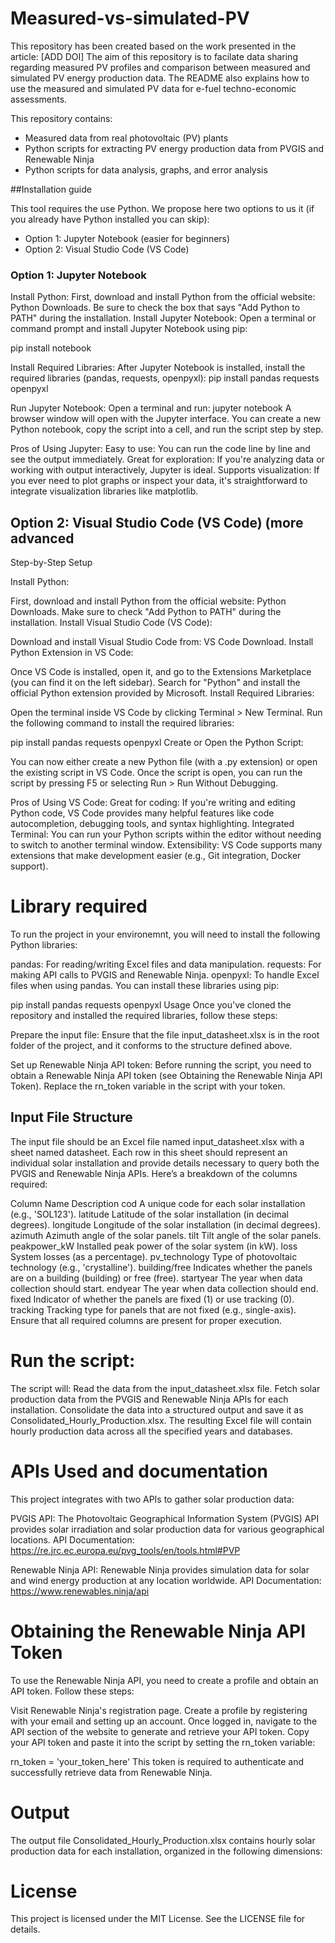 # Measured-vs-simulated-PV

This repository has been created based on the work presented in the article: [ADD DOI]
The aim of this repository is to facilate data sharing regarding measured PV profiles and comparison between measured and simulated PV energy production data.
The README also explains how to use the measured and simulated PV data for e-fuel techno-economic assessments. 

This repository contains:
- Measured data from real photovoltaic (PV) plants
- Python scripts for extracting PV energy production data from PVGIS and Renewable Ninja
- Python scripts for data analysis, graphs, and error analysis

##Installation guide

This tool requires the use Python. We propose here two options to us it (if you already have Python installed you can skip):
- Option 1: Jupyter Notebook (easier for beginners)
- Option 2: Visual Studio Code (VS Code)

### Option 1: Jupyter Notebook

Install Python:
First, download and install Python from the official website: Python Downloads. Be sure to check the box that says "Add Python to PATH" during the installation.
Install Jupyter Notebook:
Open a terminal or command prompt and install Jupyter Notebook using pip:

pip install notebook

Install Required Libraries:
After Jupyter Notebook is installed, install the required libraries (pandas, requests, openpyxl):
pip install pandas requests openpyxl

Run Jupyter Notebook:
Open a terminal and run:
jupyter notebook
A browser window will open with the Jupyter interface. You can create a new Python notebook, copy the script into a cell, and run the script step by step.

Pros of Using Jupyter:
Easy to use: You can run the code line by line and see the output immediately.
Great for exploration: If you're analyzing data or working with output interactively, Jupyter is ideal.
Supports visualization: If you ever need to plot graphs or inspect your data, it's straightforward to integrate visualization libraries like matplotlib.

## Option 2: Visual Studio Code (VS Code) (more advanced
Step-by-Step Setup

Install Python:

First, download and install Python from the official website: Python Downloads. Make sure to check "Add Python to PATH" during the installation.
Install Visual Studio Code (VS Code):

Download and install Visual Studio Code from: VS Code Download.
Install Python Extension in VS Code:

Once VS Code is installed, open it, and go to the Extensions Marketplace (you can find it on the left sidebar).
Search for "Python" and install the official Python extension provided by Microsoft.
Install Required Libraries:

Open the terminal inside VS Code by clicking Terminal > New Terminal.
Run the following command to install the required libraries:

pip install pandas requests openpyxl
Create or Open the Python Script:

You can now either create a new Python file (with a .py extension) or open the existing script in VS Code.
Once the script is open, you can run the script by pressing F5 or selecting Run > Run Without Debugging.

Pros of Using VS Code:
Great for coding: If you're writing and editing Python code, VS Code provides many helpful features like code autocompletion, debugging tools, and syntax highlighting.
Integrated Terminal: You can run your Python scripts within the editor without needing to switch to another terminal window.
Extensibility: VS Code supports many extensions that make development easier (e.g., Git integration, Docker support).


# Library required

To run the project in your environemnt, you will need to install the following Python libraries:

pandas: For reading/writing Excel files and data manipulation.
requests: For making API calls to PVGIS and Renewable Ninja.
openpyxl: To handle Excel files when using pandas.
You can install these libraries using pip:


pip install pandas requests openpyxl
Usage
Once you've cloned the repository and installed the required libraries, follow these steps:

Prepare the input file: Ensure that the file input_datasheet.xlsx is in the root folder of the project, and it conforms to the structure defined above.

Set up Renewable Ninja API token: Before running the script, you need to obtain a Renewable Ninja API token (see Obtaining the Renewable Ninja API Token). Replace the rn_token variable in the script with your token.


## Input File Structure
The input file should be an Excel file named input_datasheet.xlsx with a sheet named datasheet. Each row in this sheet should represent an individual solar installation and provide details necessary to query both the PVGIS and Renewable Ninja APIs. Here’s a breakdown of the columns required:

Column Name	Description
cod	A unique code for each solar installation (e.g., 'SOL123').
latitude	Latitude of the solar installation (in decimal degrees).
longitude	Longitude of the solar installation (in decimal degrees).
azimuth	Azimuth angle of the solar panels.
tilt	Tilt angle of the solar panels.
peakpower_kW	Installed peak power of the solar system (in kW).
loss	System losses (as a percentage).
pv_technology	Type of photovoltaic technology (e.g., 'crystalline').
building/free	Indicates whether the panels are on a building (building) or free (free).
startyear	The year when data collection should start.
endyear	The year when data collection should end.
fixed	Indicator of whether the panels are fixed (1) or use tracking (0).
tracking	Tracking type for panels that are not fixed (e.g., single-axis).
Ensure that all required columns are present for proper execution.


# Run the script:

The script will:
Read the data from the input_datasheet.xlsx file.
Fetch solar production data from the PVGIS and Renewable Ninja APIs for each installation.
Consolidate the data into a structured output and save it as Consolidated_Hourly_Production.xlsx.
The resulting Excel file will contain hourly production data across all the specified years and databases.

# APIs Used and documentation
This project integrates with two APIs to gather solar production data:

PVGIS API: The Photovoltaic Geographical Information System (PVGIS) API provides solar irradiation and solar production data for various geographical locations.
API Documentation: https://re.jrc.ec.europa.eu/pvg_tools/en/tools.html#PVP

Renewable Ninja API: Renewable Ninja provides simulation data for solar and wind energy production at any location worldwide.
API Documentation: https://www.renewables.ninja/api

# Obtaining the Renewable Ninja API Token
To use the Renewable Ninja API, you need to create a profile and obtain an API token. Follow these steps:

Visit Renewable Ninja's registration page.
Create a profile by registering with your email and setting up an account.
Once logged in, navigate to the API section of the website to generate and retrieve your API token.
Copy your API token and paste it into the script by setting the rn_token variable:

rn_token = 'your_token_here'
This token is required to authenticate and successfully retrieve data from Renewable Ninja.

# Output
The output file Consolidated_Hourly_Production.xlsx contains hourly solar production data for each installation, organized in the following dimensions:


# License
This project is licensed under the MIT License. See the LICENSE file for details.
